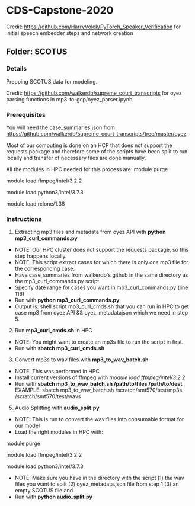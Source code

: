 # CDS-Capstone-2020

Credit: https://github.com/HarryVolek/PyTorch_Speaker_Verification for initial speech embedder steps and network creation

## Folder: SCOTUS

### Details
Prepping SCOTUS data for modeling. 

Credit: https://github.com/walkerdb/supreme_court_transcripts for oyez parsing functions in mp3-to-gcp/oyez_parser.ipynb

### Prerequisites 
You will need the case_summaries.json from https://github.com/walkerdb/supreme_court_transcripts/tree/master/oyez.

Most of our computing is done on an HCP that does not support the requests package and therefore some of the scripts have been split to run locally and transfer of necessary files are done manually. 

All the modules in HPC needed for this process are:
module purge 

module load ffmpeg/intel/3.2.2 

module load python3/intel/3.7.3 

module load rclone/1.38 

### Instructions
1. Extracting mp3 files and metadata from oyez API with **python mp3_curl_commands.py**
- NOTE: Our HPC cluster does not support the requests package, so this step happens locally. 
- NOTE: This script extract cases for which there is only *one* mp3 file for the corresponding case. 
- Have case_summaries from walkerdb's github in the same directory as the mp3_curl_commands.py script
- Specify date range for cases you want in mp3_curl_commands.py (line 116)
- Run with **python mp3_curl_commands.py**
- Output is: shell script mp3_curl_cmds.sh that you can run in HPC to get case mp3 from oyez API && oyez_metadatajson which we need in step 5. 

2. Run **mp3_curl_cmds.sh** in HPC 
- NOTE: You might want to create an mp3s file to run the script in first. 
- Run with **sbatch mp3_curl_cmds.sh**

3. Convert mp3s to wav files with **mp3_to_wav_batch.sh**
- NOTE: This was performed in HPC 
- Install current versions of ffmpeg with *module load ffmpeg/intel/3.2.2* 
- Run with **sbatch mp3_to_wav_batch.sh /path/to/files /path/to/dest** EXAMPLE: sbatch mp3_to_wav_batch.sh /scratch/smt570/test/mp3s /scratch/smt570/test/wavs

5. Audio Splitting with **audio_split.py**
- NOTE: This is run to convert the wav files into consumable format for our model
- Load the right modules in HPC with: 

module purge 

module load ffmpeg/intel/3.2.2 

module load python3/intel/3.7.3 

- NOTE: Make sure you have in the directory with the script (1) the wav files you want to split (2) oyez_metadata.json file from step 1 (3) an empty SCOTUS file and 
- Run with **python audio_split.py**






